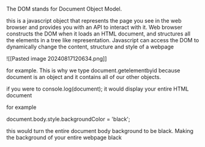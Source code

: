 

The DOM stands for Document Object Model.

this is a javascript object that represents the page you see in the web browser and provides you with an API to interact with it. Web browser constructs the DOM when it loads an HTML document, and structures all the elements in a tree like representation. Javascript can access the DOM to dynamically change the content, structure and style of a webpage 

![[Pasted image 20240817120634.png]]



for example. This is why we type document.getelementbyid because document is an object and it contains all of our other objects.


if you were to console.log(document); it would display your entire HTML document 



for example

document.body.style.backgroundColor = 'black';

this would turn the entire document body background to be black. Making the background of your entire webpage black 